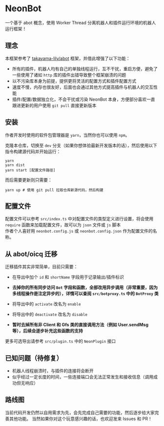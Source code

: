 # NeonBot
一个基于 abot 概念，使用 Worker Thread 分离机器人和插件运行环境的机器人运行框架！

## 理念
本框架参考了 [takayama-lily/abot](https://github.com/takayama-lily/abot) 框架，并借此增强了以下功能：

- 所有的插件，机器人均有自己的单独线程运行，互不干扰，重启方便，避免了一些使用了诸如 `http` 库的插件出错导致整个框架崩溃的问题
- 以不污染库本身为前提，提供更将灵活的配置方式和插件配置方式
- 速度不慢，内存也很友好，后面也会通过其他方式提高插件与机器人的交互性能
- 插件/配置/数据独立化，不会干扰或污染 NeonBot 本身，方便部分喜欢一直跟进更新的用户使用 `git pull` 直接更新版本

## 安装
作者开发时使用的软件包管理器是 `yarn`，当然你也可以使用 `npm`。

克隆本仓库，切换至 `dev` 分支（如果你想体验最新开发版本的话），然后使用以下指令构建源代码并开始运行：

```shell
yarn
yarn dist
yarn start [配置文件路径]
```

而后需要更新则只需要：
```shell
yarn up # 使用 git pull 拉取仓库新源代码，然后构建
```

## 配置文件
配置文件可以参考 `src/index.ts` 中对配置文件的类型定义进行设置，将会使用 `require` 函数来加载配置文件，故可以为 `json` 文件或 `js` 脚本  
作者个人喜好用 `neonbot.config.js` 或 `neonbot.config.json` 作为配置文件的名称。

## 从 abot/oicq 迁移
迁移插件其实非常简单，目前只需要：

- 在导出中加个 `id` 和 `shortName` 字段用于记录输出/插件标识
- **去掉你的所有同步访问 `Bot` 字段和函数，全部改用异步调用（非常重要，因为多线程操作是注定异步的），详情可以查阅 `src/botproxy.ts` 中的 `BotProxy` 类**
- 将导出中的 `activate` 改名为 `enable`
- 将导出中的 `deactivate` 改名为 `disable`

- **暂时去掉所有非 Client 和 Gfs 类的直接调用方法（例如 User.sendMsg 等），后续会逐步补充这些函数的支持**

更多可选导出请参考 `src/plugin.ts` 中的 `NeonPlugin` 接口

## 已知问题（待修复）
- 机器人线程崩溃时，与插件的连接将会断开
- 似乎经过一定长度的时间，一些连接端口会无法正常发生和接收信息（调用成功但无响应）

## 路线图
当前代码开发仍然以自用需求为先，会先完成自己需要的功能，然后逐步给大家完善其他功能。
当然如果你对这个玩意感兴趣的话，也欢迎发来 Issues 和 PR！
